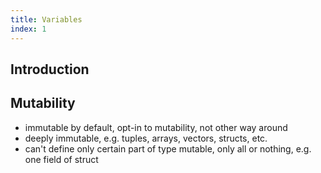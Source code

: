 ```yaml
---
title: Variables
index: 1
---
```


## Introduction


## Mutability

- immutable by default, opt-in to mutability, not other way around
- deeply immutable, e.g. tuples, arrays, vectors, structs, etc.
- can't define only certain part of type mutable, only all or nothing, e.g. one field of struct